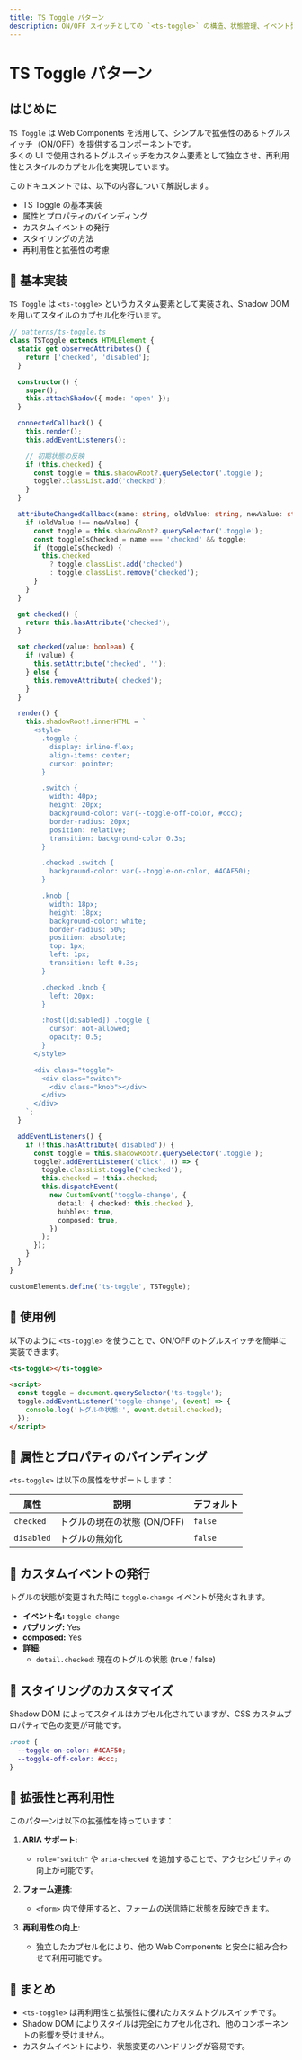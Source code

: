 ```yaml
---
title: TS Toggle パターン
description: ON/OFF スイッチとしての `<ts-toggle>` の構造、状態管理、イベント発火、テーマカスタマイズ、アクセシビリティを含めた設計を解説。
---
```


# TS Toggle パターン

## はじめに
`TS Toggle` は Web Components を活用して、シンプルで拡張性のあるトグルスイッチ（ON/OFF）を提供するコンポーネントです。  
多くの UI で使用されるトグルスイッチをカスタム要素として独立させ、再利用性とスタイルのカプセル化を実現しています。

このドキュメントでは、以下の内容について解説します。

- TS Toggle の基本実装
- 属性とプロパティのバインディング
- カスタムイベントの発行
- スタイリングの方法
- 再利用性と拡張性の考慮


## 🔹 基本実装
`TS Toggle` は `<ts-toggle>` というカスタム要素として実装され、Shadow DOM を用いてスタイルのカプセル化を行います。

```typescript
// patterns/ts-toggle.ts
class TSToggle extends HTMLElement {
  static get observedAttributes() {
    return ['checked', 'disabled'];
  }

  constructor() {
    super();
    this.attachShadow({ mode: 'open' });
  }

  connectedCallback() {
    this.render();
    this.addEventListeners();

    // 初期状態の反映
    if (this.checked) {
      const toggle = this.shadowRoot?.querySelector('.toggle');
      toggle?.classList.add('checked');
    }
  }

  attributeChangedCallback(name: string, oldValue: string, newValue: string) {
    if (oldValue !== newValue) {
      const toggle = this.shadowRoot?.querySelector('.toggle');
      const toggleIsChecked = name === 'checked' && toggle;
      if (toggleIsChecked) {
        this.checked
          ? toggle.classList.add('checked')
          : toggle.classList.remove('checked');
      }
    }
  }

  get checked() {
    return this.hasAttribute('checked');
  }

  set checked(value: boolean) {
    if (value) {
      this.setAttribute('checked', '');
    } else {
      this.removeAttribute('checked');
    }
  }

  render() {
    this.shadowRoot!.innerHTML = `
      <style>
        .toggle {
          display: inline-flex;
          align-items: center;
          cursor: pointer;
        }

        .switch {
          width: 40px;
          height: 20px;
          background-color: var(--toggle-off-color, #ccc);
          border-radius: 20px;
          position: relative;
          transition: background-color 0.3s;
        }

        .checked .switch {
          background-color: var(--toggle-on-color, #4CAF50);
        }

        .knob {
          width: 18px;
          height: 18px;
          background-color: white;
          border-radius: 50%;
          position: absolute;
          top: 1px;
          left: 1px;
          transition: left 0.3s;
        }

        .checked .knob {
          left: 20px;
        }

        :host([disabled]) .toggle {
          cursor: not-allowed;
          opacity: 0.5;
        }
      </style>

      <div class="toggle">
        <div class="switch">
          <div class="knob"></div>
        </div>
      </div>
    `;
  }

  addEventListeners() {
    if (!this.hasAttribute('disabled')) {
      const toggle = this.shadowRoot?.querySelector('.toggle');
      toggle?.addEventListener('click', () => {
        toggle.classList.toggle('checked');
        this.checked = !this.checked;
        this.dispatchEvent(
          new CustomEvent('toggle-change', {
            detail: { checked: this.checked },
            bubbles: true,
            composed: true,
          })
        );
      });
    }
  }
}

customElements.define('ts-toggle', TSToggle);

```


## 🔹 使用例
以下のように `<ts-toggle>` を使うことで、ON/OFF のトグルスイッチを簡単に実装できます。

```html
<ts-toggle></ts-toggle>

<script>
  const toggle = document.querySelector('ts-toggle');
  toggle.addEventListener('toggle-change', (event) => {
    console.log('トグルの状態:', event.detail.checked);
  });
</script>
```


## 🔹 属性とプロパティのバインディング
`<ts-toggle>` は以下の属性をサポートします：

| 属性         | 説明                         | デフォルト |
|--------------|----------------------------|-----------|
| `checked`   | トグルの現在の状態 (ON/OFF)   | `false`   |
| `disabled`  | トグルの無効化               | `false`   |


## 🔹 カスタムイベントの発行
トグルの状態が変更された時に `toggle-change` イベントが発火されます。

- **イベント名:** `toggle-change`
- **バブリング:** Yes
- **composed:** Yes
- **詳細:** 
  - `detail.checked`: 現在のトグルの状態 (true / false)


## 🔹 スタイリングのカスタマイズ
Shadow DOM によってスタイルはカプセル化されていますが、CSS カスタムプロパティで色の変更が可能です。

```css
:root {
  --toggle-on-color: #4CAF50;
  --toggle-off-color: #ccc;
}
```


## 🔹 拡張性と再利用性
このパターンは以下の拡張性を持っています：

1. **ARIA サポート**:
   - `role="switch"` や `aria-checked` を追加することで、アクセシビリティの向上が可能です。

2. **フォーム連携**:
   - `<form>` 内で使用すると、フォームの送信時に状態を反映できます。

3. **再利用性の向上**:
   - 独立したカプセル化により、他の Web Components と安全に組み合わせて利用可能です。


## 🔹 まとめ
- `<ts-toggle>` は再利用性と拡張性に優れたカスタムトグルスイッチです。
- Shadow DOM によりスタイルは完全にカプセル化され、他のコンポーネントの影響を受けません。
- カスタムイベントにより、状態変更のハンドリングが容易です。